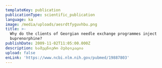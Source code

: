```yaml
---
templateKey: publication
publicationType: scientific_publication
language: ka
image: /media/uploads/aesrdtfyguvhbu.png
title: >-
  Why do the clients of Georgian needle exchange programmes inject
  buprenorphine?
publishDate: 2009-11-02T11:05:00.000Z
description: სამეცნიერო პუბლიკაცია
upload: false
enLink: 'https://www.ncbi.nlm.nih.gov/pubmed/19887803'
---
```


